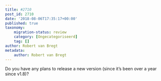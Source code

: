 ```yaml
---
title: #2710
post_id: 2710
date: '2018-08-06T17:35:17+00:00'
published: true
taxonomy:
    migration-status: review
    category: [Ongecategoriseerd]
    tag: []
author: Robert van Bregt
metadata:
    author: Robert van Bregt
---
```

Do you have any plans to release a new version (since it’s been over a year since v1.8)?